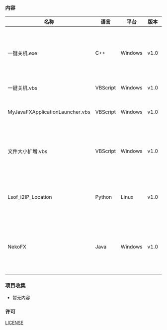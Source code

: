 ### 内容

| **名称** | **语言** | **平台** | **版本** | **描述** |
|---|---|---|---|---|
|一键关机.exe|C++|Windows|v1.0|用来一键关机吖。。。。懒得从开始菜单关机(笔记本键盘太小我拒绝用alt+F4)|
|一键关机.vbs|VBScript|Windows|v1.0|一键关机的VBS脚本|
|MyJavaFXApplicationLauncher.vbs|VBScript|Windows|v1.0|用来加载Windows下Jlink包装的JFX应用|
|文件大小扩增.vbs|VBScript|Windows|v1.0|用Windows下的Copy /b命令将无用数据填充进文件，使文件“虚胖”|
|Lsof_i2IP_Location|Python|Linux|v1.0|爬取本地计算机通讯的服务器对象-使用ChinaZ.com查询服务|
|NekoFX|Java|Windows|v1.0|很无聊的小东西，测试系统托盘罢了。作用就是运行[Neko](http://www.randelshofer.ch/blog/2010/07/screenmate-neko-in-java/)和[eSheep](https://github.com/Adrianotiger/desktopPet)，仅此而已。|


### 项目收集

- 暂无内容

### 许可
[LICENSE](https://gitee.com/rmshadows/shenmedongxi/blob/master/LICENSE)
